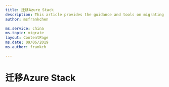 ```yaml
---
title: 迁移Azure Stack
description: This article provides the guidance and tools on migrating Azure Stack resources.
author: msfrankchen

ms.service: china 
ms.topic: migrate
layout: ContentPage 
ms.date: 09/06/2019
ms.author: frankch

---
```



# 迁移Azure Stack
